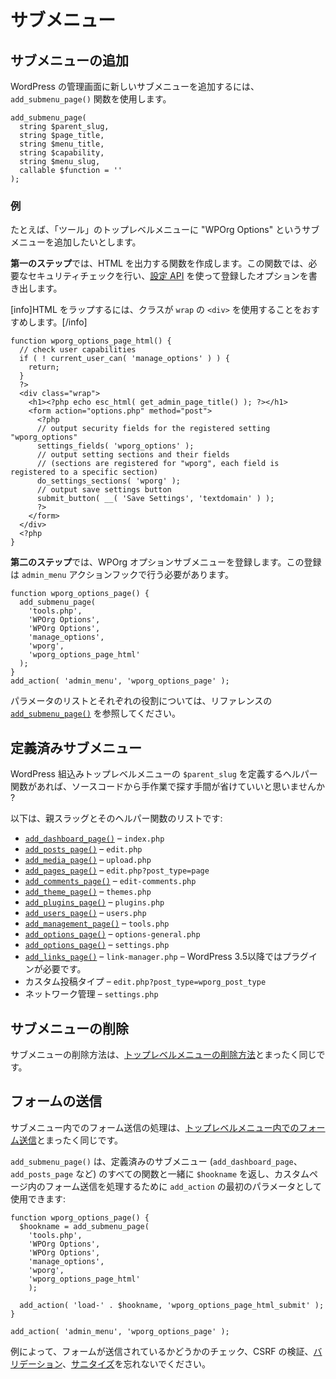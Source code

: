 <!--
# Sub-Menus
-->

# サブメニュー

<!--
## Add a Sub-Menu
-->

## サブメニューの追加

<!--
To add a new Sub-menu to WordPress Administration, use the `add_submenu_page()` function.
-->

WordPress の管理画面に新しいサブメニューを追加するには、`add_submenu_page()` 関数を使用します。

```
add_submenu_page(
  string $parent_slug,
  string $page_title,
  string $menu_title,
  string $capability,
  string $menu_slug,
  callable $function = ''
);
```

<!--
### Example
-->

### 例

<!--
Lets say we want to add a Sub-menu "WPOrg Options" to the "Tools" Top-level menu.
-->

たとえば、「ツール」のトップレベルメニューに "WPOrg Options" というサブメニューを追加したいとします。

<!--
**The first step** will be creating a function which will output the HTML. In this function we will perform the necessary security checks and render the options we’ve registered using the [Settings API](https://developer.wordpress.org/plugins/settings/).
-->

**第一のステップ**では、HTML を出力する関数を作成します。この関数では、必要なセキュリティチェックを行い、[設定 API](https://ja.wordpress.org/team/handbook/plugin-development/settings/) を使って登録したオプションを書き出します。

<!--
[info]We recommend wrapping your HTML using a `<div>` with a class of `wrap`.[/info]
-->

[info]HTML をラップするには、クラスが `wrap` の `<div>` を使用することをおすすめします。[/info]

```
function wporg_options_page_html() {
  // check user capabilities
  if ( ! current_user_can( 'manage_options' ) ) {
    return;
  }
  ?>
  <div class="wrap">
    <h1><?php echo esc_html( get_admin_page_title() ); ?></h1>
    <form action="options.php" method="post">
      <?php
      // output security fields for the registered setting "wporg_options"
      settings_fields( 'wporg_options' );
      // output setting sections and their fields
      // (sections are registered for "wporg", each field is registered to a specific section)
      do_settings_sections( 'wporg' );
      // output save settings button
      submit_button( __( 'Save Settings', 'textdomain' ) );
      ?>
    </form>
  </div>
  <?php
}
```

<!--
**The second step** will be registering our WPOrg Options Sub-menu. The registration needs to occur during the `admin_menu` action hook.
-->

**第二のステップ**では、WPOrg オプションサブメニューを登録します。この登録は `admin_menu` アクションフックで行う必要があります。

```
function wporg_options_page() {
  add_submenu_page(
    'tools.php',
    'WPOrg Options',
    'WPOrg Options',
    'manage_options',
    'wporg',
    'wporg_options_page_html'
  );
}
add_action( 'admin_menu', 'wporg_options_page' );
```

<!--
For a list of parameters and what each do please see the [`add_submenu_page()`](https://developer.wordpress.org/reference/functions/add_submenu_page/) in the reference.
-->

パラメータのリストとそれぞれの役割については、リファレンスの [`add_submenu_page()`](https://developer.wordpress.org/reference/functions/add_submenu_page/) を参照してください。

<!--
## Predefined Sub-Menus
-->

## 定義済みサブメニュー

<!--
Wouldn’t it be nice if we had helper functions that define the `$parent_slug` for WordPress built-in Top-level menus and save us from manually searching it through the source code?
-->

WordPress 組込みトップレベルメニューの `$parent_slug` を定義するヘルパー関数があれば、ソースコードから手作業で探す手間が省けていいと思いませんか ?

<!--
Below is a list of parent slugs and their helper functions:
-->

以下は、親スラッグとそのヘルパー関数のリストです:

<!--
- [`add_dashboard_page()`](https://developer.wordpress.org/reference/functions/add_dashboard_page/) – `index.php`
- [`add_posts_page()`](https://developer.wordpress.org/reference/functions/add_posts_page/) – `edit.php`
- [`add_media_page()`](https://developer.wordpress.org/reference/functions/add_media_page/) – `upload.php`
- [`add_pages_page()`](https://developer.wordpress.org/reference/functions/add_pages_page/) – `edit.php?post_type=page`
- [`add_comments_page()`](https://developer.wordpress.org/reference/functions/add_comments_page/) – `edit-comments.php`
- [`add_theme_page()`](https://developer.wordpress.org/reference/functions/add_theme_page/) – `themes.php`
- [`add_plugins_page()`](https://developer.wordpress.org/reference/functions/add_plugins_page/) – `plugins.php`
- [`add_users_page()`](hhttps://developer.wordpress.org/reference/functions/add_users_page/) – `users.php`
- [`add_management_page()`](https://developer.wordpress.org/reference/functions/add_management_page/) – `tools.php`
- [`add_options_page()`](https://developer.wordpress.org/reference/functions/add_options_page/) – `options-general.php`
- [`add_options_page()`](https://developer.wordpress.org/reference/functions/add_options_page/) – `settings.php`
- [`add_links_page()`](https://developer.wordpress.org/reference/functions/add_links_page/) – `link-manager.php` – requires a plugin since WP 3.5+
- Custom Post Type – `edit.php?post_type=wporg_post_type`
- Network Admin – `settings.php`
-->

- [`add_dashboard_page()`](https://developer.wordpress.org/reference/functions/add_dashboard_page/) – `index.php`
- [`add_posts_page()`](https://developer.wordpress.org/reference/functions/add_posts_page/) – `edit.php`
- [`add_media_page()`](https://developer.wordpress.org/reference/functions/add_media_page/) – `upload.php`
- [`add_pages_page()`](https://developer.wordpress.org/reference/functions/add_pages_page/) – `edit.php?post_type=page`
- [`add_comments_page()`](https://developer.wordpress.org/reference/functions/add_comments_page/) – `edit-comments.php`
- [`add_theme_page()`](https://developer.wordpress.org/reference/functions/add_theme_page/) – `themes.php`
- [`add_plugins_page()`](https://developer.wordpress.org/reference/functions/add_plugins_page/) – `plugins.php`
- [`add_users_page()`](https://developer.wordpress.org/reference/functions/add_users_page/) – `users.php`
- [`add_management_page()`](https://developer.wordpress.org/reference/functions/add_management_page/) – `tools.php`
- [`add_options_page()`](https://developer.wordpress.org/reference/functions/add_options_page/) – `options-general.php`
- [`add_options_page()`](https://developer.wordpress.org/reference/functions/add_options_page/) – `settings.php`
- [`add_links_page()`](https://developer.wordpress.org/reference/functions/add_links_page/) – `link-manager.php` – WordPress 3.5以降ではプラグインが必要です。
- カスタム投稿タイプ – `edit.php?post_type=wporg_post_type`
- ネットワーク管理 – `settings.php`

<!--
## Remove a Sub-Menu
-->

## サブメニューの削除

<!--
The process of removing Sub-menus is exactly the same as [removing Top-level menus](https://developer.wordpress.org/plugins/administration-menus/top-level-menus/#remove-a-top-level-menu).
-->

サブメニューの削除方法は、[トップレベルメニューの削除方法](https://ja.wordpress.org/team/handbook/plugin-development/administration-menus/top-level-menus/#remove-a-top-level-menu)とまったく同じです。

<!--
## Submitting forms
-->

## フォームの送信

<!--
The process of handling form submissions within Sub-menus is exactly the same as [Submitting forms within Top-Level Menus](https://developer.wordpress.org/plugins/administration-menus/top-level-menus/#submitting-forms).
-->

サブメニュー内でのフォーム送信の処理は、[トップレベルメニュー内でのフォーム送信](https://ja.wordpress.org/team/handbook/plugin-development/administration-menus/top-level-menus/#submitting-forms)とまったく同じです。

<!--
`add_submenu_page()` along with all functions for pre-defined sub-menus (`add_dashboard_page`, `add_posts_page`, etc.) will return a `$hookname`, which you can use as the first parameter of `add_action` in order to handle the submission of forms within custom pages:
-->

`add_submenu_page()` は、定義済みのサブメニュー (`add_dashboard_page`、`add_posts_page` など) のすべての関数と一緒に `$hookname` を返し、カスタムページ内のフォーム送信を処理するために `add_action` の最初のパラメータとして使用できます:

```
function wporg_options_page() {
  $hookname = add_submenu_page(
    'tools.php',
    'WPOrg Options',
    'WPOrg Options',
    'manage_options',
    'wporg',
    'wporg_options_page_html'
    );

  add_action( 'load-' . $hookname, 'wporg_options_page_html_submit' );
}

add_action( 'admin_menu', 'wporg_options_page' );
```

<!--
As always, do not forget to check whether the form is being submitted, do CSRF verification, [validation](https://developer.wordpress.org/apis/security/data-validation/), and [sanitization](https://developer.wordpress.org/apis/security/sanitizing/).
-->

例によって、フォームが送信されているかどうかのチェック、CSRF の検証、[バリデーション](https://developer.wordpress.org/apis/security/data-validation/)、[サニタイズ](https://developer.wordpress.org/apis/security/sanitizing/)を忘れないでください。
